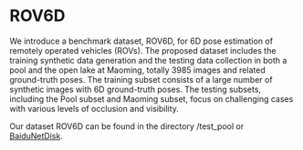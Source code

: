 # ROV6D


We introduce a benchmark dataset, ROV6D, for 6D pose estimation of remotely operated vehicles (ROVs). The proposed dataset includes the training synthetic data generation and the testing data collection in both a pool and the open lake at Maoming, totally 3985 images and related ground-truth poses. The training subset consists of a large number of synthetic images with 6D ground-truth poses. The testing subsets, including the Pool subset and Maoming subset, focus on challenging cases with various levels of occlusion and visibility.


Our dataset ROV6D can be found in the directory /test_pool or [BaiduNetDisk](https://pan.baidu.com/s/1ynoU7Ajmd7dUdI55CHOwXg?pwd=venp).

